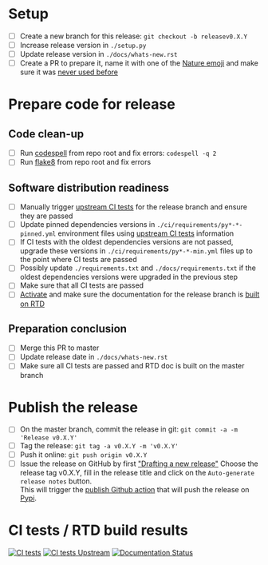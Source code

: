 # Setup

- [ ] Create a new branch for this release: ``git checkout -b releasev0.X.Y``
- [ ] Increase release version in ``./setup.py``
- [ ] Update release version in ``./docs/whats-new.rst``
- [ ] Create a PR to prepare it, name it with one of the [Nature emoji](https://www.webfx.com/tools/emoji-cheat-sheet/#tabs-3) and make sure it was [never used before](https://github.com/euroargodev/argopy/pulls?q=is%3Apr+label%3Arelease+) 

# Prepare code for release

## Code clean-up
- [ ] Run [codespell](https://github.com/codespell-project/codespell) from repo root and fix errors: ``codespell -q 2``
- [ ] Run [flake8](https://github.com/PyCQA/flake8) from repo root and fix errors

## Software distribution readiness
- [ ] Manually trigger [upstream CI tests](https://github.com/euroargodev/argopy/actions/workflows/pytests-upstream.yml) for the release branch and ensure they are passed
- [ ] Update pinned dependencies versions in ``./ci/requirements/py*-*-pinned.yml`` environment files using [upstream CI tests](https://github.com/euroargodev/argopy/actions/workflows/pytests-upstream.yml) information
- [ ] If CI tests with the oldest dependencies versions are not passed, upgrade these versions in ``./ci/requirements/py*-*-min.yml`` files up to the point where CI tests are passed
- [ ] Possibly update ``./requirements.txt`` and ``./docs/requirements.txt`` if the oldest dependencies versions were upgraded in the previous step
- [ ] Make sure that all CI tests are passed
- [ ] [Activate](https://readthedocs.org/projects/argopy/versions/) and make sure the documentation for the release branch is [built on RTD](https://readthedocs.org/projects/argopy/builds/)

## Preparation conclusion
- [ ] Merge this PR to master
- [ ] Update release date in ``./docs/whats-new.rst``
- [ ] Make sure all CI tests are passed and RTD doc is built on the master branch

# Publish the release

- [ ] On the master branch, commit the release in git: ``git commit -a -m 'Release v0.X.Y'``
- [ ] Tag the release: ``git tag -a v0.X.Y -m 'v0.X.Y'``
- [ ] Push it online: ``git push origin v0.X.Y``
- [ ] Issue the release on GitHub by first ["Drafting a new release"](https://github.com/euroargodev/argopy/releases/new)
Choose the release tag v0.X.Y, fill in the release title and click on the `Auto-generate release notes` button.  
This will trigger the [publish Github action](https://github.com/euroargodev/argopy/blob/master/.github/workflows/pythonpublish.yml) that will push the release on [Pypi](https://pypi.org/project/argopy/#history).

# CI tests / RTD build results
[![CI tests](https://github.com/euroargodev/argopy/actions/workflows/pytests.yml/badge.svg?branch=releasev0.X.Y)](https://github.com/euroargodev/argopy/actions/workflows/pytests.yml) 
[![CI tests Upstream](https://github.com/euroargodev/argopy/actions/workflows/pytests-upstream.yml/badge.svg?branch=releasev0.X.Y)](https://github.com/euroargodev/argopy/actions/workflows/pytests-upstream.yml)
[![Documentation Status](https://readthedocs.org/projects/argopy/badge/?version=releasev0.X.Y)](https://argopy.readthedocs.io/en/releasev0.X.Y)
